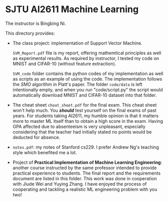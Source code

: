 # SJTU AI2611 Machine Learning

The instructor is Bingbing Ni.

This directory provides:

- The class project: implementation of Support Vector Machine.

    `SVM_Report.pdf` file is my report, offering mathemtical principles as well as experimental results. As required by instructor, I tested my code on MNIST and CIFAR-10 (without feature extraction).

    `SVM_code` folder contains the python codes of my implementation as well as scripts as an example of using the code. The implementation follows the *SMO* algorithm in Platt's paper. The folder `code/data` is left intentionally empty, and when you run "code/script.py" the script would automatically download MNIST and CIFAR-10 dataset into that folder.

- The cheat sheet `cheat_sheet.pdf` for the final exam. This cheat sheet won't help much. You ***should*** test yourself on the final exams of past years. For students taking AI2611, my humble opinion is that it matters more to master ML itself than to obtain a high score in the exam. Having GPA affected due to absenteeism is very unpleasant, especially considering that the teacher had initially stated no points would be deducted for absence.

- `notes.pdf`: my notes of Stanford cs229. I prefer Andrew Ng's teaching style which benefited me a lot.

- Project of **Practical Implementation of Machine Learning Engineering**: another course instructed by the same professor intended to provide practical experience to students. The final report and the requirements document are listed in this folder. This work was done in cooperation with Jiude Wei and Yuying Zhang. I have enjoyed the process of cooperating and tackling a realistic ML engineering problem with you two!
